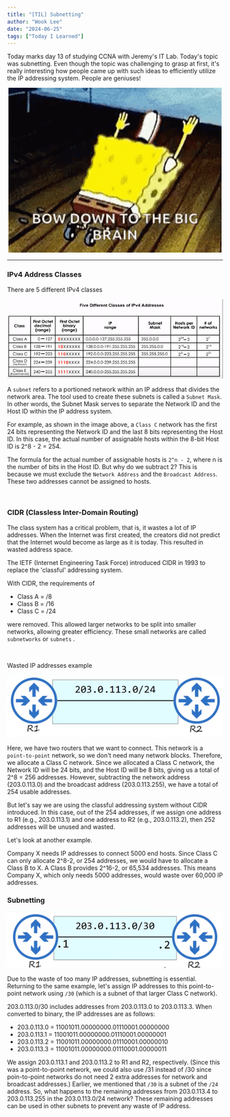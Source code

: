 ```yaml
---
title: "[TIL] Subnetting"
author: "Wook Lee"
date: "2024-06-25"
tags: ["Today I Learned"]
---
```


Today marks day 13 of studying CCNA with Jeremy's IT Lab. Today's topic was subnetting. Even though the topic was challenging to grasp at first, it's really interesting how people came up with such ideas to efficiently utilize the IP addressing system. People are geniuses!

<div style="text-align: center"><img src="./big-brain-super-smart.gif"></div>

---

### IPv4 Address Classes

There are 5 different IPv4 classes

<div style="text-align: center"><img src="./ip table.png"></div>

A `subnet` refers to a portioned network within an IP address that divides the network area. The tool used to create these subnets is called a `Subnet Mask`. In other words, the Subnet Mask serves to separate the Network ID and the Host ID within the IP address system.

For example, as shown in the image above, a `Class C` network has the first 24 bits representing the Network ID and the last 8 bits representing the Host ID. In this case, the actual number of assignable hosts within the 8-bit Host ID is 2^8 - 2 = 254.

The formula for the actual number of assignable hosts is `2^n - 2`, where n is the number of bits in the Host ID. But why do we subtract 2? This is because we must exclude the `Network Address` and the `Broadcast Address`. These two addresses cannot be assigned to hosts.

<br>

### CIDR (Classless Inter-Domain Routing)

The class system has a critical problem, that is, it wastes a lot of IP addresses. When the Internet was first created, the creators did not predict that the Internet would become as large as it is today. This resulted in wasted address space.

The IETF (Internet Engineering Task Force) introduced CIDR in 1993 to replace the 'classful' addressing system.

With CIDR, the requirements of

- Class A = /8
- Class B = /16
- Class C = /24

were removed. This allowed larger networks to be split into smaller networks, allowing greater efficiency. These small networks are called `subnetworks` or `subnets` .

<br>

Wasted IP addresses example

<div style="text-align: center"><img src="./image-23.png"></div>

Here, we have two routers that we want to connect. This network is a `point-to-point` network, so we don't need many network blocks. Therefore, we allocate a Class C network. Since we allocated a Class C network, the Network ID will be 24 bits, and the Host ID will be 8 bits, giving us a total of 2^8 = 256 addresses. However, subtracting the network address (203.0.113.0) and the broadcast address (203.0.113.255), we have a total of 254 usable addresses.

But let's say we are using the classful addressing system without CIDR introduced. In this case, out of the 254 addresses, if we assign one address to R1 (e.g., 203.0.113.1) and one address to R2 (e.g., 203.0.113.2), then 252 addresses will be unused and wasted.

Let's look at another example.

Company X needs IP addresses to connect 5000 end hosts. Since Class C can only allocate 2^8-2, or 254 addresses, we would have to allocate a Class B to X. A Class B provides 2^16-2, or 65,534 addresses. This means Company X, which only needs 5000 addresses, would waste over 60,000 IP addresses.

### Subnetting

<div style="text-align: center"><img src="./image-24.png"></div>

Due to the waste of too many IP addresses, subnetting is essential. Returning to the same example, let's assign IP addresses to this point-to-point network using `/30` (which is a subnet of that larger Class C network).

203.0.113.0/30 includes addresses from 203.0.113.0 to 203.0.113.3. When converted to binary, the IP addresses are as follows:

- 203.0.113.0 = 11001011.00000000.01110001.00000000
- 203.0.113.1 = 11001011.00000000.01110001.00000001
- 203.0.113.2 = 11001011.00000000.01110001.00000010
- 203.0.113.3 = 11001011.00000000.01110001.00000011

We assign 203.0.113.1 and 203.0.113.2 to R1 and R2, respectively. (Since this was a point-to-point network, we could also use /31 instead of /30 since poin-to-point networks do not need 2 extra addresses for network and broadcast addresses.)
Earlier, we mentioned that `/30` is a subnet of the `/24` address. So, what happens to the remaining addresses from 203.0.113.4 to 203.0.113.255 in the 203.0.113.0/24 network? These remaining addresses can be used in other subnets to prevent any waste of IP address.
